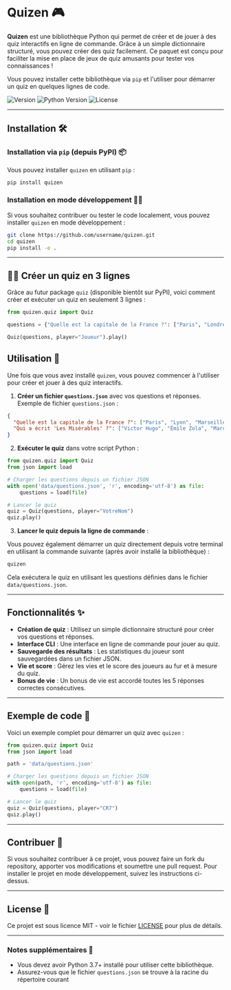 # Quizen 🎮

**Quizen** est une bibliothèque Python qui permet de créer et de jouer à des quiz interactifs en ligne de commande. Grâce à un simple dictionnaire structuré, vous pouvez créer des quiz facilement. Ce paquet est conçu pour faciliter la mise en place de jeux de quiz amusants pour tester vos connaissances !

Vous pouvez installer cette bibliothèque via `pip` et l'utiliser pour démarrer un quiz en quelques lignes de code.

![Version](https://img.shields.io/pypi/v/quizen?color=blue) 
![Python Version](https://img.shields.io/pypi/pyversions/quizen?color=green)
![License](https://img.shields.io/badge/license-MIT-green)

---

## Installation 🛠️

### Installation via `pip` (depuis PyPI) 📦

Vous pouvez installer `quizen` en utilisant `pip` :

```bash
pip install quizen
```

### Installation en mode développement 🧑‍💻

Si vous souhaitez contribuer ou tester le code localement, vous pouvez installer `quizen` en mode développement :

```bash
git clone https://github.com/username/quizen.git
cd quizen
pip install -e .
```

---

## 🏃‍♂️ **Créer un quiz en 3 lignes**
Grâce au futur package `quiz` (disponible bientôt sur PyPI), voici comment créer et exécuter un quiz en seulement 3 lignes :

```python
from quizen.quiz import Quiz

questions = {"Quelle est la capitale de la France ?": ["Paris", "Londres", "Berlin", "Madrid"]}

Quiz(questions, player="Joueur").play()
```


## Utilisation 🚀

Une fois que vous avez installé `quizen`, vous pouvez commencer à l'utiliser pour créer et jouer à des quiz interactifs.

1. **Créer un fichier `questions.json`** avec vos questions et réponses. Exemple de fichier `questions.json` :

```json
{
  "Quelle est la capitale de la France ?": ["Paris", "Lyon", "Marseille", "Toulouse"],
  "Qui a écrit 'Les Misérables' ?": ["Victor Hugo", "Émile Zola", "Marcel Proust", "Molière"]
}
```

2. **Exécuter le quiz** dans votre script Python :
```python
from quizen.quiz import Quiz
from json import load

# Charger les questions depuis un fichier JSON
with open('data/questions.json', 'r', encoding='utf-8') as file:
    questions = load(file)

# Lancer le quiz
quiz = Quiz(questions, player="VotreNom")
quiz.play()
```

3. **Lancer le quiz depuis la ligne de commande** :

Vous pouvez également démarrer un quiz directement depuis votre terminal en utilisant la commande suivante (après avoir installé la bibliothèque) :

```bash
quizen
```

Cela exécutera le quiz en utilisant les questions définies dans le fichier `data/questions.json`.

---

## Fonctionnalités ✨

- **Création de quiz** : Utilisez un simple dictionnaire structuré pour créer vos questions et réponses.
- **Interface CLI** : Une interface en ligne de commande pour jouer au quiz.
- **Sauvegarde des résultats** : Les statistiques du joueur sont sauvegardées dans un fichier JSON.
- **Vie et score** : Gérez les vies et le score des joueurs au fur et à mesure du quiz.
- **Bonus de vie** : Un bonus de vie est accordé toutes les 5 réponses correctes consécutives.

---

## Exemple de code 📝

Voici un exemple complet pour démarrer un quiz avec `quizen` :

```python
from quizen.quiz import Quiz
from json import load

path = 'data/questions.json'

# Charger les questions depuis un fichier JSON
with open(path, 'r', encoding='utf-8') as file:
    questions = load(file)

# Lancer le quiz
quiz = Quiz(questions, player="CR7")
quiz.play()
```

---

## Contribuer 🤝

Si vous souhaitez contribuer à ce projet, vous pouvez faire un fork du repository, apporter vos modifications et soumettre une pull request. Pour installer le projet en mode développement, suivez les instructions ci-dessus.

---

## License 📝

Ce projet est sous licence MIT - voir le fichier [LICENSE](LICENSE) pour plus de détails.

---

### Notes supplémentaires 📝

- Vous devez avoir Python 3.7+ installé pour utiliser cette bibliothèque.
- Assurez-vous que le fichier `questions.json` se trouve à la racine du répertoire courant

